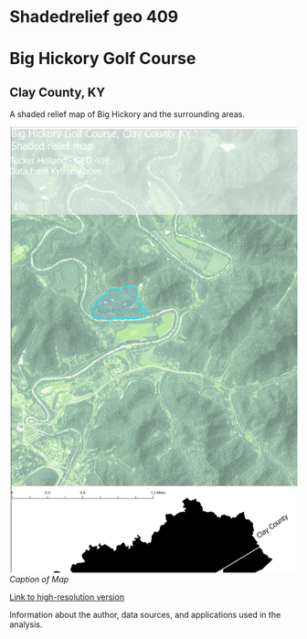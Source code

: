 # Shadedrelief geo 409 
# Big Hickory Golf Course 
## Clay County, KY

A shaded relief map of Big Hickory and the surrounding areas.

![Caption of map](Layout1.jpg)     
*Caption of Map*

[Link to high-resolution version](Layout1.pdf)     

Information about the author, data sources, and applications used in the analysis.
